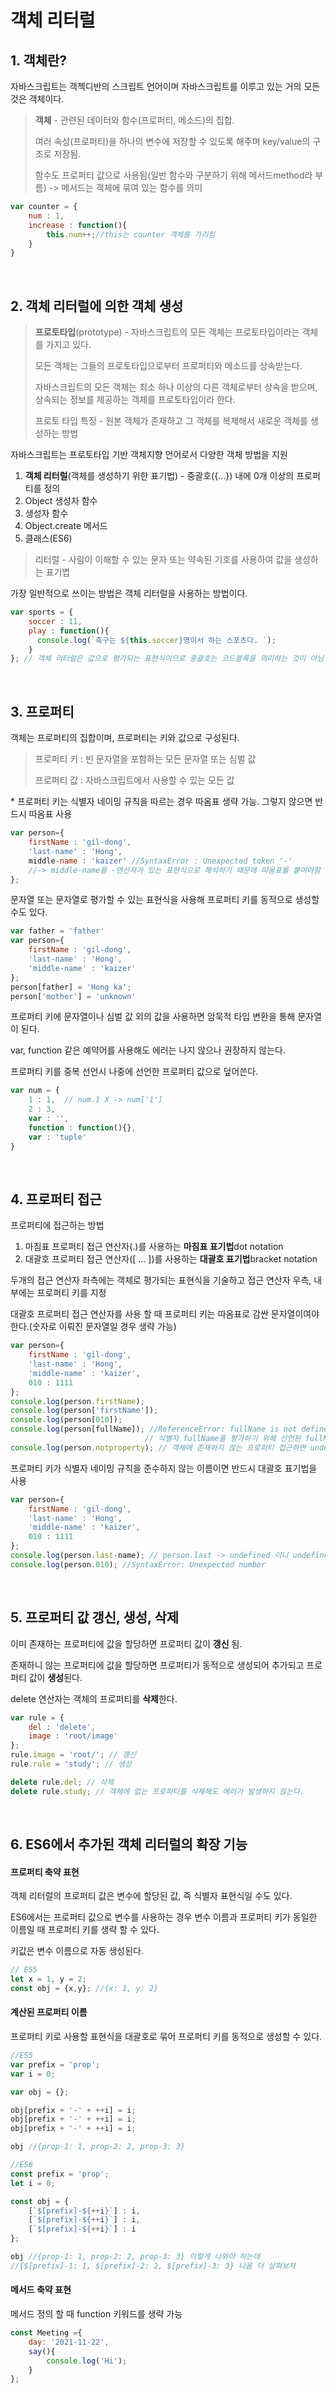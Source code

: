 # 객체 리터럴

## 1. 객체란?

자바스크립트는 객첵디반의 스크립트 언어이며 자바스크립트를 이루고 있는 거의 모든 것은 객체이다.

> **객체** - 관련된 데이터와 함수(프로퍼티, 메소드)의 집합.
>
> 여러 속성(프로퍼티)을 하나의 변수에 저장할 수 있도록 해주며 key/value의 구조로 저장됨.
>
> 함수도 프로퍼티 값으로 사용됨(일반 함수와 구분하기 위해 메서드method라 부름) -> 메서드는 객체에 묶여 있는 함수를 의미

```js
var counter = {
    num : 1,
    increase : function(){
        this.num++;//this는 counter 객체를 가리킴
    }
}
```

<br>

## 2. 객체 리터럴에 의한 객체 생성

> **프로토타입**(prototype) - 자바스크립트의 모든 객체는 프로토타입이라는 객체를 가지고 있다.
>
> 모든 객체는 그들의 프로토타입으로부터 프로퍼티와 메소드를 상속받는다.
>
> 자바스크립트의 모든 객체는 최소 하나 이상의 다른 객체로부터 상속을 받으며, 상속되는 정보를 제공하는 객체를 프로토타입이라 한다.
>
> 프로토 타입 특징 - 원본 객체가 존재하고 그 객체를 복제해서 새로운 객체를 생성하는 방법

자바스크립트는 프로토타입 기반 객체지향 언어로서 다양한 객체 방법을 지원

1. **객체 리터럴**(객체를 생성하기 위한 표기법) - 중괄호({...}) 내에 0개 이상의 프로퍼티를 정의
2. Object 생성자 함수
3. 생성자 함수
4. Object.create 메서드
5. 클래스(ES6)

> 리터럴 - 사람이 이해할 수 있는 문자 또는 약속된 기호를 사용하여 값을 생성하는 표기볍

가장 일반적으로 쓰이는 방법은 객체 리터럴을 사용하는 방법이다.

```js
var sports = {
    soccer : 11,
    play : function(){
      console.log(`축구는 ${this.soccer}명이서 하는 스포츠다. `);
    }
}; // 객체 리터럴은 값으로 평가되는 표현식이므로 중괄호는 코드블록을 의미하는 것이 아님 -> 중괄호 붙여야함
```



<br>

## 3. 프로퍼티

객체는 프로퍼티의 집합이며, 프로퍼티는 키와 값으로 구성된다.

> 프로퍼티 키 : 빈 문자열을 포함하는 모든 문자열 또는 심벌 값
>
> 프로퍼티 값 : 자바스크립트에서 사용할 수 있는 모든 값

\* 프로퍼티 키는 식별자 네이밍 규칙을 따르는 경우 따옴표 생략 가능. 그렇지 않으면 반드시 따옴표 사용

```js
var person={
    firstName : 'gil-dong',
    'last-name' : 'Hong',
    middle-name : 'kaizer' //SyntaxError : Unexpected token '-'
    //-> middle-name을 -연산자가 있는 표현식으로 해석하기 때문에 따옴표를 붙여야함
};
```



문자열 또는 문자열로 평가할 수 있는 표현식을 사용해 프로퍼티 키를 동적으로 생성할 수도 있다.

```js
var father = 'father'
var person={
    firstName : 'gil-dong',
    'last-name' : 'Hong',
    'middle-name' : 'kaizer' 
};
person[father] = 'Hong ka';
person['mother'] = 'unknown'
```



프로퍼티 키에 문자열이나 심벌 값 외의 값을 사용하면 암묵적 타입 변환을 통해 문자열이 된다.  

var, function 같은 예약어를 사용해도 에러는 나지 않으나 권장하지 않는다.

프로퍼티 키를 중복 선언시 나중에 선언한 프로퍼티 값으로 덮어쓴다.

```js
var num = {
    1 : 1,	// num.1 X -> num['1']
    2 : 3,
    var : '',
    function : function(){},
    var : 'tuple'
}
```

<br>

## 4. 프로퍼티 접근

프로퍼티에 접근하는 방법

1. 마침표 프로퍼티 접근 연산자(.)를 사용하는 **마침표 표기법**dot notation
2. 대괄호 프로퍼티 접근 연산자([ ... ])를 사용하는 **대괄호 표기법**bracket notation

두개의 접근 연산자 좌측에는 객체로 평가되는 표현식을 기술하고 접근 연산자 우측, 내부에는 프로퍼티 키를 지정

대괄호 프로퍼티 접근 연산자를 사용 할 때 프로퍼티 키는 따옴표로 감싼 문자열이여야 한다.(숫자로 이뤄진 문자열일 경우 생략 가능)

```js
var person={
    firstName : 'gil-dong',
    'last-name' : 'Hong',
    'middle-name' : 'kaizer',
    010 : 1111
};
console.log(person.firstName);
console.log(person['firstName']);
console.log(person[010]);
console.log(person[fullName]); //ReferenceError: fullName is not defined
							  // 식별자 fullName을 평가하기 위해 선언된 fullName 찾았지만 찾지 못함
console.log(person.notproperty); // 객체에 존재하지 않는 프로퍼티 접근하면 undefined를 반환
```

프로퍼티 키가 식별자 네이밍 규칙을 준수하지 않는 이름이면 반드시 대괄호 표기법을 사용

```js
var person={
    firstName : 'gil-dong',
    'last-name' : 'Hong',
    'middle-name' : 'kaizer',
    010 : 1111
};
console.log(person.last-name); // person.last -> undefined 이니 undefined - name 으로 해석된다.
console.log(person.010); //SyntaxError: Unexpected number
```



<br>



## 5. 프로퍼티 값 갱신, 생성, 삭제

이미 존재하는 프로퍼티에 값을 할당하면 프로퍼티 값이 **갱신** 됨.

존재하니 않는 프로퍼티에 값을 할당하면 프로퍼티가 동적으로 생성되어 추가되고 프로퍼티 값이 **생성**된다.

delete 연산자는 객체의 프로퍼티를 **삭제**한다.

```js
var rule = {
    del : 'delete',
    image : 'root/image'
};
rule.image = 'root/'; // 갱신
rule.rule = 'study'; // 생성

delete rule.del; // 삭제
delete rule.study; // 객체에 없는 프로퍼티를 삭제해도 에러가 발생하지 않는다.
```



<br>



## 6.  ES6에서 추가된 객체 리터럴의 확장 기능



#### 프로퍼티 축약 표현

객체 리터럴의 프로퍼티 값은 변수에 할당된 값, 즉 식별자 표현식일 수도 있다.

ES6에서는 프로퍼티 값으로 변수를 사용하는 경우 변수 이름과 프로퍼티 키가 동일한 이름일 때 프로퍼티 키를 생략 할 수 있다.

키값은 변수 이름으로 자동 생성된다.

```js
// ES5
let x = 1, y = 2;
const obj = {x,y}; //{x: 1, y: 2}
```



#### 계산된 프로퍼티 이름

프로퍼티 키로 사용할 표현식을 대괄호로 묶어 프로퍼티 키를 동적으로 생성할 수 있다.

```js
//ES5
var prefix = 'prop';
var i = 0;

var obj = {};

obj[prefix + '-' + ++i] = i;
obj[prefix + '-' + ++i] = i;
obj[prefix + '-' + ++i] = i;

obj //{prop-1: 1, prop-2: 2, prop-3: 3}
```

```js
//ES6
const prefix = 'prop';
let i = 0;

const obj = {
    [`$[prefix]-${++i}`] : i,
    [`$[prefix]-${++i}`] : i,
    [`$[prefix]-${++i}`] : i
};

obj //{prop-1: 1, prop-2: 2, prop-3: 3} 이렇게 나와야 하는데
//{$[prefix]-1: 1, $[prefix]-2: 2, $[prefix]-3: 3} 나옴 더 살펴보자
```



#### 메서드 축약 표현

메서드 정의 할 때 function 키워드를 생략 가능

```js
const Meeting ={
    day: '2021-11-22',
    say(){
        console.log('Hi');
    }
};
```

